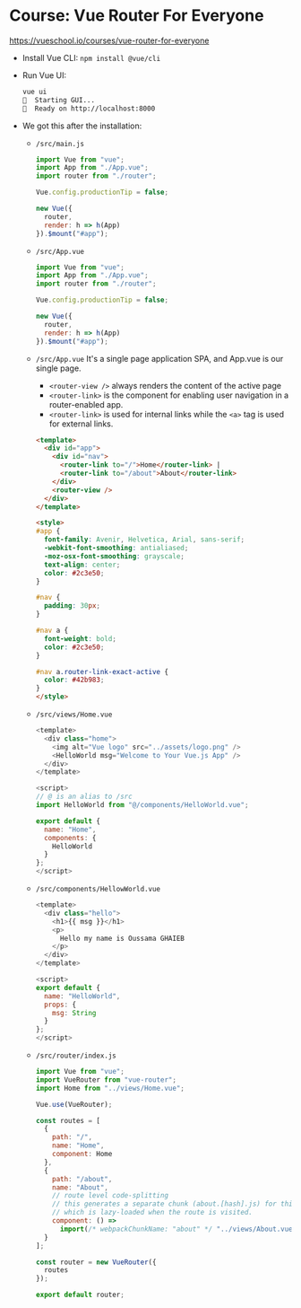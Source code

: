 
# Course: Vue Router For Everyone
https://vueschool.io/courses/vue-router-for-everyone

* Install Vue CLI:
  `npm install @vue/cli`

* Run Vue UI:
  ```bash
  vue ui
  🚀  Starting GUI...
  🌠  Ready on http://localhost:8000
  ```

* We got this after the installation:

  * `/src/main.js`
    ```javascript
    import Vue from "vue";
    import App from "./App.vue";
    import router from "./router";

    Vue.config.productionTip = false;

    new Vue({
      router,
      render: h => h(App)
    }).$mount("#app");
    ```

  * `/src/App.vue`
    ```javascript
    import Vue from "vue";
    import App from "./App.vue";
    import router from "./router";

    Vue.config.productionTip = false;

    new Vue({
      router,
      render: h => h(App)
    }).$mount("#app");
    ```

  * `/src/App.vue` It's a single page application SPA, and App.vue is our single page.
    * `<router-view />` always renders the content of the active page
    * `<router-link>` is the component for enabling user navigation in a router-enabled app.
    * `<router-link>` is used for internal links while the `<a>` tag is used for external links.
    ```html
    <template>
      <div id="app">
        <div id="nav">
          <router-link to="/">Home</router-link> |
          <router-link to="/about">About</router-link>
        </div>
        <router-view />
      </div>
    </template>

    <style>
    #app {
      font-family: Avenir, Helvetica, Arial, sans-serif;
      -webkit-font-smoothing: antialiased;
      -moz-osx-font-smoothing: grayscale;
      text-align: center;
      color: #2c3e50;
    }

    #nav {
      padding: 30px;
    }

    #nav a {
      font-weight: bold;
      color: #2c3e50;
    }

    #nav a.router-link-exact-active {
      color: #42b983;
    }
    </style>
    ```

  * `/src/views/Home.vue`
    ```javascript
    <template>
      <div class="home">
        <img alt="Vue logo" src="../assets/logo.png" />
        <HelloWorld msg="Welcome to Your Vue.js App" />
      </div>
    </template>

    <script>
    // @ is an alias to /src
    import HelloWorld from "@/components/HelloWorld.vue";

    export default {
      name: "Home",
      components: {
        HelloWorld
      }
    };
    </script>
    ```

  * `/src/components/HellowWorld.vue`
    ```javascript
    <template>
      <div class="hello">
        <h1>{{ msg }}</h1>
        <p>
          Hello my name is Oussama GHAIEB
        </p>
      </div>
    </template>

    <script>
    export default {
      name: "HelloWorld",
      props: {
        msg: String
      }
    };
    </script>
    ```

  * `/src/router/index.js`
    ```javascript
    import Vue from "vue";
    import VueRouter from "vue-router";
    import Home from "../views/Home.vue";

    Vue.use(VueRouter);

    const routes = [
      {
        path: "/",
        name: "Home",
        component: Home
      },
      {
        path: "/about",
        name: "About",
        // route level code-splitting
        // this generates a separate chunk (about.[hash].js) for this route
        // which is lazy-loaded when the route is visited.
        component: () =>
          import(/* webpackChunkName: "about" */ "../views/About.vue")
      }
    ];

    const router = new VueRouter({
      routes
    });

    export default router;  
    ```
